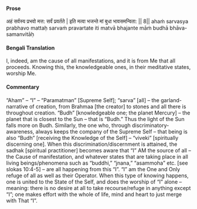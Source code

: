 #### Prose 

अहं सर्वस्य प्रभवो मत्त: सर्वं प्रवर्तते |
इति मत्वा भजन्ते मां बुधा भावसमन्विता: || 8||
ahaṁ sarvasya prabhavo mattaḥ sarvaṁ pravartate
iti matvā bhajante māṁ budhā bhāva-samanvitāḥ

 #### Bengali Translation 

I, indeed, am the cause of all manifestations, and it is from Me that all proceeds. Knowing this, the knowledgeable ones, in their meditative states, worship Me.

 #### Commentary 

“Aham” – “I” – “Paramatman” [Supreme Self]; “sarva” [all] – the garland-narrative of creation, from Brahmaa [the creator] to stones and all there is throughout creation. “Budh” [knowledgeable one; the planet Mercury] – the planet that is closest to the Sun – that is “Budh.” Thus the light of the Sun falls more on Budh. Similarly, the one who, through discriminatory-awareness, always keeps the company of the Supreme Self – that being is also “Budh” [receiving the Knowledge of the Self] – “viveki” [spiritually discerning one]. When this discrimination/discernment is attained, the sadhak [spiritual practitioner] becomes aware that “I” AM the source of all – the Cause of manifestation, and whatever states that are taking place in all living beings/phenomena such as “buddhi,” “jnana,” “asammoha” etc. [see slokas 10:4-5] – are all happening from this “I”. “I” am the One and Only refuge of all as well as their Operator. When this type of knowing happens, one is united to the State of the Self, and does the worship of “I” alone – meaning: there is no desire at all to take recourse/refuge in anything except “I”; one makes effort with the whole of life, mind and heart to just merge with That “I”. 
